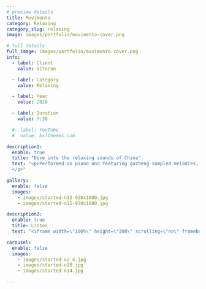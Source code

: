 ```yaml
---
# preview details
title: Movimento
category: Relaxing
category_slug: relaxing
image: images/portfolio/movimento-cover.png

# full details
full_image: images/portfolio/movimento-cover.png
info:
  - label: Client
    value: Vitaran

  - label: Category
    value: Relaxing

  - label: Year
    value: 2020

  - label: Duration
    value: 7:38

  #- label: YouTube
  #  value: bslthemes.com

description1:
  enable: true
  title: "Dive into the relaxing sounds of China"
  text: "<p>Performed on piano and featuring guzheng-sampled melodies, this slow relaxing ambient track entices a meditative state. Take a deep breath before you dive into the sounds of China.
  </p>"

gallery:
  enable: false
  images:
    - images/started-n12-920x1080.jpg
    - images/started-n15-920x1080.jpg

description2:
  enable: true
  title: Listen
  text: "<iframe width=\"100%\" height=\"300\" scrolling=\"no\" frameborder=\"no\" allow=\"autoplay\" src=\"https://w.soundcloud.com/player/?url=https%3A//api.soundcloud.com/tracks/1221452443&color=%23ff5500&auto_play=false&hide_related=false&show_comments=true&show_user=true&show_reposts=false&show_teaser=true&visual=true\"></iframe><div style=\"font-size: 10px; color: #cccccc;line-break: anywhere;word-break: normal;overflow: hidden;white-space: nowrap;text-overflow: ellipsis; font-family: Interstate,Lucida Grande,Lucida Sans Unicode,Lucida Sans,Garuda,Verdana,Tahoma,sans-serif;font-weight: 100;\"><a href=\"https://soundcloud.com/modulandu\" title=\"Modulandu\" target=\"_blank\" style=\"color: #cccccc; text-decoration: none;\">Modulandu</a> · <a href=\"https://soundcloud.com/modulandu/movimento\" title=\"Movimento\" target=\"_blank\" style=\"color: #cccccc; text-decoration: none;\">Movimento</a></div>"

carousel:
  enable: false
  images:
    - images/started-n2_4.jpg
    - images/started-n20.jpg
    - images/started-n14.jpg

---
```

